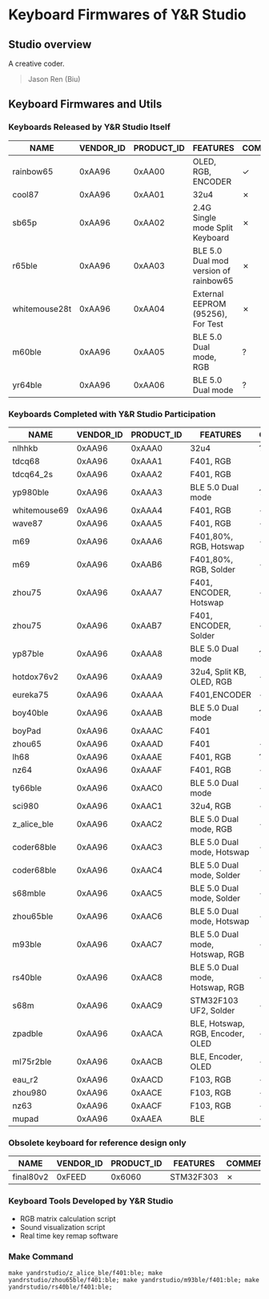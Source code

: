 # Keyboard Firmwares of Y&R Studio

## Studio overview

A creative coder.

> Jason Ren (Biu)

## Keyboard Firmwares and Utils

### Keyboards Released by Y&R Studio Itself
| NAME          | VENDOR_ID | PRODUCT_ID | FEATURES                              | COMMERCIALIZATION |
| ------------- | --------- | ---------- | ------------------------------------- | ----------------- |
| rainbow65     | 0xAA96    | 0xAA00     | OLED, RGB, ENCODER                    | &check;           |
| cool87        | 0xAA96    | 0xAA01     | 32u4                                  | &cross;           |
| sb65p         | 0xAA96    | 0xAA02     | 2.4G Single mode Split Keyboard       | &cross;           |
| r65ble        | 0xAA96    | 0xAA03     | BLE 5.0 Dual mod version of rainbow65 | &cross;           |
| whitemouse28t | 0xAA96    | 0xAA04     | External EEPROM (95256), For Test     | &cross;           |
| m60ble        | 0xAA96    | 0xAA05     | BLE 5.0 Dual mode, RGB                | &quest;           |
| yr64ble       | 0xAA96    | 0xAA06     | BLE 5.0 Dual mode                     | &quest;           |


### Keyboards Completed with Y&R Studio Participation 
| NAME         | VENDOR_ID | PRODUCT_ID | FEATURES                         | COMMERCIALIZATION |
| ------------ | --------- | ---------- | ---------------------------------| ----------------- |
| nlhhkb       | 0xAA96    | 0xAAA0     | 32u4                             | &quest;           |
| tdcq68       | 0xAA96    | 0xAAA1     | F401, RGB                        | &cross;           |
| tdcq64_2s    | 0xAA96    | 0xAAA2     | F401, RGB                        | &cross;           |
| yp980ble     | 0xAA96    | 0xAAA3     | BLE 5.0 Dual mode                | &quest;           |
| whitemouse69 | 0xAA96    | 0xAAA4     | F401, RGB                        | &check;           |
| wave87       | 0xAA96    | 0xAAA5     | F401, RGB                        | &check;           |
| m69          | 0xAA96    | 0xAAA6     | F401,80%, RGB, Hotswap           | &check;           |
| m69          | 0xAA96    | 0xAAB6     | F401,80%, RGB, Solder            | &check;           |
| zhou75       | 0xAA96    | 0xAAA7     | F401, ENCODER, Hotswap           | &check;           |
| zhou75       | 0xAA96    | 0xAAB7     | F401, ENCODER, Solder            | &check;           |
| yp87ble      | 0xAA96    | 0xAAA8     | BLE 5.0 Dual mode                | &quest;           |
| hotdox76v2   | 0xAA96    | 0xAAA9     | 32u4, Split KB, OLED, RGB        | &check;           |
| eureka75     | 0xAA96    | 0xAAAA     | F401,ENCODER                     | &check;           |
| boy40ble     | 0xAA96    | 0xAAAB     | BLE 5.0 Dual mode                | &quest;           |
| boyPad       | 0xAA96    | 0xAAAC     | F401                             | &cross;           |
| zhou65       | 0xAA96    | 0xAAAD     | F401                             | &check;           |
| lh68         | 0xAA96    | 0xAAAE     | F401, RGB                        | &quest;           |
| nz64         | 0xAA96    | 0xAAAF     | F401, RGB                        | &check;           |
| ty66ble      | 0xAA96    | 0xAAC0     | BLE 5.0 Dual mode                | &check;           |
| sci980       | 0xAA96    | 0xAAC1     | 32u4, RGB                        | &check;           |
| z_alice_ble  | 0xAA96    | 0xAAC2     | BLE 5.0 Dual mode, RGB           | &check;           |
| coder68ble   | 0xAA96    | 0xAAC3     | BLE 5.0 Dual mode, Hotswap       | &check;           |
| coder68ble   | 0xAA96    | 0xAAC4     | BLE 5.0 Dual mode, Solder        | &check;           |
| s68mble      | 0xAA96    | 0xAAC5     | BLE 5.0 Dual mode, Solder        | &check;           |
| zhou65ble    | 0xAA96    | 0xAAC6     | BLE 5.0 Dual mode, Hotswap       | &check;           |
| m93ble       | 0xAA96    | 0xAAC7     | BLE 5.0 Dual mode, Hotswap, RGB  | &check;           |
| rs40ble      | 0xAA96    | 0xAAC8     | BLE 5.0 Dual mode, Hotswap, RGB  | &check;           |
| s68m         | 0xAA96    | 0xAAC9     | STM32F103 UF2, Solder            | &check;           |
| zpadble      | 0xAA96    | 0xAACA     | BLE, Hotswap, RGB, Encoder, OLED | &check;           |
| ml75r2ble    | 0xAA96    | 0xAACB     | BLE, Encoder, OLED               | &check;           |
| eau_r2       | 0xAA96    | 0xAACD     | F103, RGB                        | &check;           |
| zhou980      | 0xAA96    | 0xAACE     | F103, RGB                        | &check;           |
| nz63         | 0xAA96    | 0xAACF     | F103, RGB                        | &check;           |
| mupad        | 0xAA96    | 0xAAEA     | BLE                              | &check;           |


### Obsolete keyboard for reference design only

| NAME         | VENDOR_ID | PRODUCT_ID | FEATURES                         | COMMERCIALIZATION |
| --------- | ---- | ---- | ---- | ---- |
| final80v2 | 0xFEED | 0x6060 | STM32F303 | &cross; |



### Keyboard Tools Developed by Y&R Studio

- RGB matrix calculation script
- Sound visualization script
- Real time key remap software

### Make Command
```shell
make yandrstudio/z_alice_ble/f401:ble; make yandrstudio/zhou65ble/f401:ble; make yandrstudio/m93ble/f401:ble; make yandrstudio/rs40ble/f401:ble;
```
